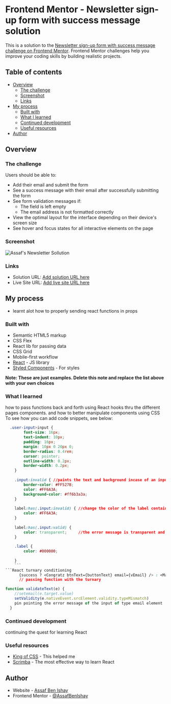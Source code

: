 # Frontend Mentor - Newsletter sign-up form with success message solution

This is a solution to the [Newsletter sign-up form with success message challenge on Frontend Mentor](https://www.frontendmentor.io/challenges/newsletter-signup-form-with-success-message-3FC1AZbNrv). Frontend Mentor challenges help you improve your coding skills by building realistic projects. 

## Table of contents

- [Overview](#overview)
  - [The challenge](#the-challenge)
  - [Screenshot](#screenshot)
  - [Links](#links)
- [My process](#my-process)
  - [Built with](#built-with)
  - [What I learned](#what-i-learned)
  - [Continued development](#continued-development)
  - [Useful resources](#useful-resources)
- [Author](#author)


## Overview

### The challenge

Users should be able to:

- Add their email and submit the form
- See a success message with their email after successfully submitting the form
- See form validation messages if:
  - The field is left empty
  - The email address is not formatted correctly
- View the optimal layout for the interface depending on their device's screen size
- See hover and focus states for all interactive elements on the page

### Screenshot

![Assaf's Newsletter Sollution](.././newsletter-signup/public/screenshot.JPG)

### Links

- Solution URL: [Add solution URL here](https://github.com/AssafBenIshay/newsletter-signup/tree/master)
- Live Site URL: [Add live site URL here](https://nl-signup.netlify.app/)

## My process
- learnt alot how to properly sending react functions in props
### Built with

- Semantic HTML5 markup
- CSS Flex
- React lib for passing data
- CSS Grid
- Mobile-first workflow
- [React](https://reactjs.org/) - JS library
- [Styled Components](https://styled-components.com/) - For styles

**Note: These are just examples. Delete this note and replace the list above with your own choices**

### What I learned

how to pass functions back and forth using React hooks thru the different pages components.
and how to better manipulate components using CSS
To see how you can add code snippets, see below:

```CSS
  .user-input>input {
        font-size: 16px;
        text-indent: 10px;
        padding: 16px;
        margin: 10px 0 20px 0;
        border-radius: 0.4rem;
        cursor: pointer;
        outline-width: 0.2px;
        border-width: 0.2px;
    }
    
    .input:invalid { //paints the text and background incase of an input mismatch of an 'email' type 
        border-color: #FF527B;
        color: #FF6A3A;
        background-color: #ff6b3a3a;
    }
    
    label:has(.input:invalid) { //change the color of the label containing this input (input element is inside the label element)
        color: #FF6A3A;
    }
    
    label:has(.input:valid) {
        color: transparent;     //the error message is transparent and appears only in case of error
    }
    
    .label {
        color: #000000;
    
    }
    ```
```React turnary conditioning
      {success ? <Congratz btnText={buttonText} email={vEmail} /> : <Main fun={regSuccess} ction={f2} btnText={buttonText}  />}
      // passing function with the turnary 
```
```js
function validateText(e) {
    //setemail(e.target.value)
    setValidity(e.nativeEvent.srcElement.validity.typeMismatch)
    pin pointing the error message of the input of type email element
  }  

```


### Continued development

continuing the quest for learning React

### Useful resources

- [King of CSS](https://www.youtube.com/@KevinPowell/search) - This helped me 
- [Scrimba](https://www.scrimba.com) - The most effective way to learn React


## Author

- Website - [Assaf Ben Ishay](https://github.com/AssafBenIshay)
- Frontend Mentor - [@AssafBenIshay](https://www.frontendmentor.io/profile/AssafBenIshay)


